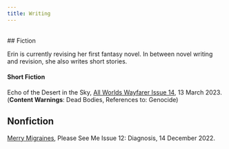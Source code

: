 ```yaml
---
title: Writing
---
```


<br>
## Fiction

Erin is currently revising her first fantasy novel. In between novel writing and revision, she also writes short stories.

#### Short Fiction

Echo of the Desert in the Sky, [All Worlds Wayfarer Issue 14](https://a.co/d/0O1kxLa), 13 March 2023. (**Content Warnings**: Dead Bodies, References to: Genocide)

## Nonfiction

[Merry Migraines](https://pleaseseeme.com/issue-12-diagnosis/nonfiction/merry-migraines-psm-12-cnf-erin-darrow/), Please See Me Issue 12: Diagnosis, 14 December 2022.
